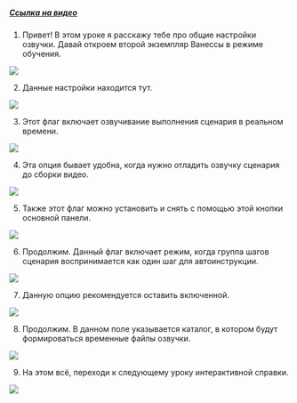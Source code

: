 ﻿##### [Ссылка на видео](https://youtu.be/-L1nUPy0vGg)

001. Привет! В этом уроке я расскажу тебе про общие настройки озвучки. Давай откроем второй экземпляр Ванессы в режиме обучения.

![](https://vanessa-files.do.bit-erp.ru/Doc/1.2.040.1/MD/Глава02/images/000_ЗакладкаСервисАвтоинструкцииАудиоОбщие.png)

002. Данные настройки находится тут.

![](https://vanessa-files.do.bit-erp.ru/Doc/1.2.040.1/MD/Глава02/images/011_ЗакладкаСервисАвтоинструкцииАудиоОбщие.png)

003. Этот флаг включает озвучивание выполнения сценария в реальном времени.

![](https://vanessa-files.do.bit-erp.ru/Doc/1.2.040.1/MD/Глава02/images/016_ЗакладкаСервисАвтоинструкцииАудиоОбщие.png)

004. Эта опция бывает удобна, когда нужно отладить озвучку сценария до сборки видео.

![](https://vanessa-files.do.bit-erp.ru/Doc/1.2.040.1/MD/Глава02/images/019_ЗакладкаСервисАвтоинструкцииАудиоОбщие.png)

005. Также этот флаг можно установить и снять с помощью этой кнопки основной панели.

![](https://vanessa-files.do.bit-erp.ru/Doc/1.2.040.1/MD/Глава02/images/022_ЗакладкаСервисАвтоинструкцииАудиоОбщие.png)

006. Продолжим. Данный флаг включает режим, когда группа шагов сценария воспринимается как один шаг для автоинструкции.

![](https://vanessa-files.do.bit-erp.ru/Doc/1.2.040.1/MD/Глава02/images/027_ЗакладкаСервисАвтоинструкцииАудиоОбщие.png)

007. Данную опцию рекомендуется оставить включенной.

![](https://vanessa-files.do.bit-erp.ru/Doc/1.2.040.1/MD/Глава02/images/030_ЗакладкаСервисАвтоинструкцииАудиоОбщие.png)

008. Продолжим. В данном поле указывается каталог, в котором будут формироваться временные файлы озвучки.

![](https://vanessa-files.do.bit-erp.ru/Doc/1.2.040.1/MD/Глава02/images/033_ЗакладкаСервисАвтоинструкцииАудиоОбщие.png)

009. На этом всё, переходи к следующему уроку интерактивной справки.

![](https://vanessa-files.do.bit-erp.ru/Doc/1.2.040.1/MD/Глава02/images/036_ЗакладкаСервисАвтоинструкцииАудиоОбщие.png)
